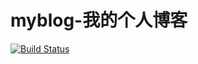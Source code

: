 # myblog-我的个人博客
[![Build Status](https://travis-ci.org/cj19881112/myblog.svg?branch=master)](https://travis-ci.org/cj19881112/myblog)
